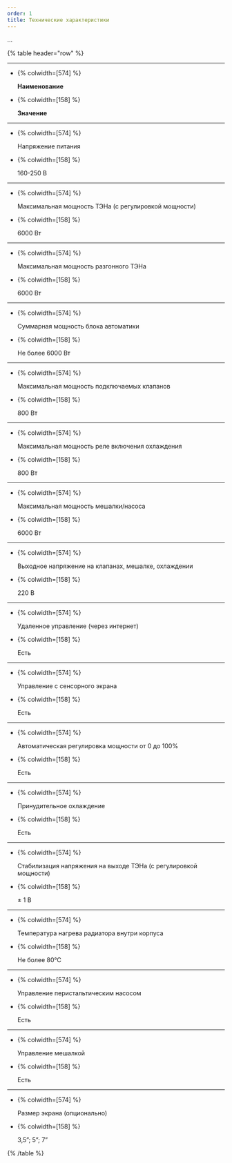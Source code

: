 ```yaml
---
order: 1
title: Технические характеристики
---
```


…

{% table header="row" %}

---

*  {% colwidth=[574] %}

   **Наименование**

*  {% colwidth=[158] %}

   **Значение**

---

*  {% colwidth=[574] %}

   Напряжение питания

*  {% colwidth=[158] %}

   160-250 В

---

*  {% colwidth=[574] %}

   Максимальная мощность ТЭНа (с регулировкой мощности)

*  {% colwidth=[158] %}

   6000 Вт

---

*  {% colwidth=[574] %}

   Максимальная мощность разгонного ТЭНа

*  {% colwidth=[158] %}

   6000 Вт

---

*  {% colwidth=[574] %}

   Суммарная мощность блока автоматики

*  {% colwidth=[158] %}

   Не более 6000 Вт

---

*  {% colwidth=[574] %}

   Максимальная мощность подключаемых клапанов

*  {% colwidth=[158] %}

   800 Вт

---

*  {% colwidth=[574] %}

   Максимальная мощность реле включения охлаждения

*  {% colwidth=[158] %}

   800 Вт

---

*  {% colwidth=[574] %}

   Максимальная мощность мешалки/насоса

*  {% colwidth=[158] %}

   6000 Вт

---

*  {% colwidth=[574] %}

   Выходное напряжение на клапанах, мешалке, охлаждении

*  {% colwidth=[158] %}

   220 В

---

*  {% colwidth=[574] %}

   Удаленное управление (через интернет)

*  {% colwidth=[158] %}

   Есть

---

*  {% colwidth=[574] %}

   Управление с сенсорного экрана

*  {% colwidth=[158] %}

   Есть

---

*  {% colwidth=[574] %}

   Автоматическая регулировка мощности от 0 до 100%

*  {% colwidth=[158] %}

   Есть

---

*  {% colwidth=[574] %}

   Принудительное охлаждение

*  {% colwidth=[158] %}

   Есть

---

*  {% colwidth=[574] %}

   Стабилизация напряжения на выходе ТЭНа (с регулировкой мощности)

*  {% colwidth=[158] %}

   ± 1 В

---

*  {% colwidth=[574] %}

   Температура нагрева радиатора внутри корпуса

*  {% colwidth=[158] %}

   Не более 80°С

---

*  {% colwidth=[574] %}

   Управление перистальтическим насосом

*  {% colwidth=[158] %}

   Есть

---

*  {% colwidth=[574] %}

   Управление мешалкой

*  {% colwidth=[158] %}

   Есть

---

*  {% colwidth=[574] %}

   Размер экрана (опционально)

*  {% colwidth=[158] %}

   3,5”; 5”; 7”

{% /table %}
